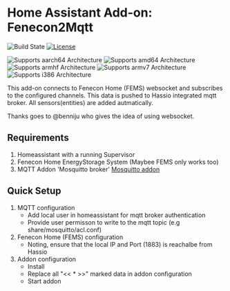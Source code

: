 # Home Assistant Add-on: Fenecon2Mqtt

![Build State][build-state-shield]
[![License][license-shield]](LICENSE.md)

![Supports aarch64 Architecture][aarch64-shield]
![Supports amd64 Architecture][amd64-shield]
![Supports armhf Architecture][armhf-shield]
![Supports armv7 Architecture][armv7-shield]
![Supports i386 Architecture][i386-shield]

This add-on connects to Fenecon Home (FEMS) websocket and subscribes to the configured channels. This data is pushed to Hassio integrated mqtt broker. All sensors(entities) are added autmatically.

Thanks goes to @benniju who gives the idea of using websocket.

## Requirements

1. Homeassistant with a running Supervisor
2. Fenecon Home EnergyStorage System (Maybee FEMS only works too)
3. MQTT Addon 'Mosquitto broker' [Mosquitto addon]

## Quick Setup

1. MQTT configuration
   - Add local user in homeassistant for mqtt broker authentication
   - Provide user permisson to write to the mqtt topic (e.g share/mosquitto/acl.conf)
2. Fenecon Home (FEMS) configuration
   - Noting, ensure that the local IP and Port (1883) is reachalbe from Hassio
3. Addon configuration
   - Install
   - Replace all "<< \* >>" marked data in addon configuration
   - Start addon

##

[aarch64-shield]: https://img.shields.io/badge/aarch64-yes-green.svg
[amd64-shield]: https://img.shields.io/badge/amd64-yes-green.svg
[armhf-shield]: https://img.shields.io/badge/armhf-yes-green.svg
[armv7-shield]: https://img.shields.io/badge/armv7-yes-green.svg
[i386-shield]: https://img.shields.io/badge/i386-yes-green.svg
[license-shield]: https://img.shields.io/github/license/Skeletitor/hassio_addons
[build-state-shield]: https://img.shields.io/github/actions/workflow/status/Skeletitor/hassio_addons/builder.yaml?branch=main
[mosquitto addon]: (https://github.com/home-assistant/addons/tree/master/mosquitto)
